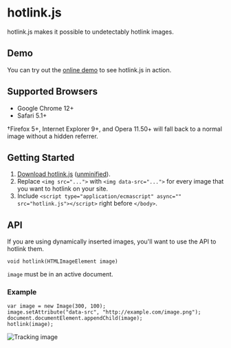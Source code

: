 hotlink.js
==========

hotlink.js makes it possible to undetectably hotlink images.

Demo
----

You can try out the [online demo][1] to see hotlink.js in action.

Supported Browsers
------------------

* Google Chrome 12+
* Safari 5.1+

†Firefox 5+, Internet Explorer 9+, and Opera 11.50+ will fall back to a normal image
without a hidden referrer.

Getting Started
---------------

1. [Download hotlink.js][2] ([unminified][3]).
2. Replace `<img src="...">` with `<img data-src="...">` for every image that you want
   to hotlink on your site.
3. Include `<script type="application/ecmascript" async="" src="hotlink.js"></script>`
   right before `</body>`.

API
---

If you are using dynamically inserted images, you'll want to use the API to hotlink them.

    void hotlink(HTMLImageElement image)

`image` must be in an active document.

### Example

    var image = new Image(300, 100);
    image.setAttribute("data-src", "http://example.com/image.png");
    document.documentElement.appendChild(image);
    hotlink(image);

![Tracking image](//in.getclicky.com/212712ns.gif)

  [1]: http://eligrey.com/demos/hotlink.js/
  [2]: https://raw.github.com/eligrey/hotlink.js/master/hotlink.min.js
  [3]: https://raw.github.com/eligrey/hotlink.js/master/hotlink.js